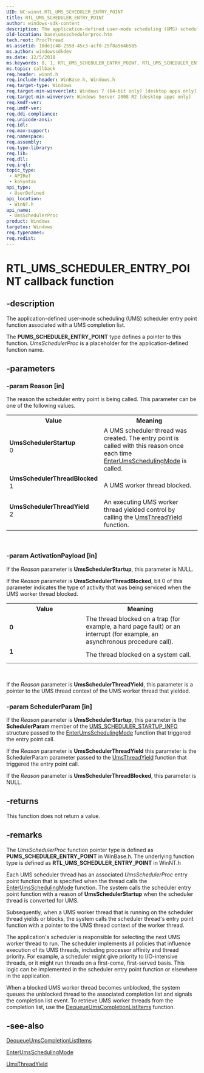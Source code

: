 ```yaml
---
UID: NC:winnt.RTL_UMS_SCHEDULER_ENTRY_POINT
title: RTL_UMS_SCHEDULER_ENTRY_POINT
author: windows-sdk-content
description: The application-defined user-mode scheduling (UMS) scheduler entry point function associated with a UMS completion list.
old-location: base\umsschedulerproc.htm
tech.root: ProcThread
ms.assetid: 10de1c48-255d-45c3-acf0-25f8a564b585
ms.author: windowssdkdev
ms.date: 12/5/2018
ms.keywords: 0, 1, RTL_UMS_SCHEDULER_ENTRY_POINT, RTL_UMS_SCHEDULER_ENTRY_POINT callback, UmsSchedulerProc, UmsSchedulerProc callback function, UmsSchedulerStartup, UmsSchedulerThreadBlocked, UmsSchedulerThreadYield, base.umsschedulerproc, winnt/UmsSchedulerProc
ms.topic: callback
req.header: winnt.h
req.include-header: WinBase.h, Windows.h
req.target-type: Windows
req.target-min-winverclnt: Windows 7 (64-bit only) [desktop apps only]
req.target-min-winversvr: Windows Server 2008 R2 [desktop apps only]
req.kmdf-ver: 
req.umdf-ver: 
req.ddi-compliance: 
req.unicode-ansi: 
req.idl: 
req.max-support: 
req.namespace: 
req.assembly: 
req.type-library: 
req.lib: 
req.dll: 
req.irql: 
topic_type:
 - APIRef
 - kbSyntax
api_type:
 - UserDefined
api_location:
 - WinNT.h
api_name:
 - UmsSchedulerProc
product: Windows
targetos: Windows
req.typenames: 
req.redist: 
---
```


# RTL_UMS_SCHEDULER_ENTRY_POINT callback function


## -description


The application-defined user-mode scheduling (UMS) scheduler entry point function associated with a UMS completion list. 

The <b>PUMS_SCHEDULER_ENTRY_POINT</b> type defines a pointer to this function. <i>UmsSchedulerProc</i> is a placeholder for the application-defined function name.


## -parameters




### -param Reason [in]

The reason the scheduler entry point is being called. This parameter can be one of the following values.

<table>
<tr>
<th>Value</th>
<th>Meaning</th>
</tr>
<tr>
<td width="40%"><a id="UmsSchedulerStartup"></a><a id="umsschedulerstartup"></a><a id="UMSSCHEDULERSTARTUP"></a><dl>
<dt><b>UmsSchedulerStartup</b></dt>
<dt>0</dt>
</dl>
</td>
<td width="60%">
A UMS scheduler thread was created. The entry point is called with this reason once each time  <a href="https://msdn.microsoft.com/792bd7fa-0ae9-4c38-a664-5fb3e3d0c52b">EnterUmsSchedulingMode</a> is called.

</td>
</tr>
<tr>
<td width="40%"><a id="UmsSchedulerThreadBlocked"></a><a id="umsschedulerthreadblocked"></a><a id="UMSSCHEDULERTHREADBLOCKED"></a><dl>
<dt><b>UmsSchedulerThreadBlocked</b></dt>
<dt>1</dt>
</dl>
</td>
<td width="60%">
A UMS worker thread blocked.

</td>
</tr>
<tr>
<td width="40%"><a id="UmsSchedulerThreadYield"></a><a id="umsschedulerthreadyield"></a><a id="UMSSCHEDULERTHREADYIELD"></a><dl>
<dt><b>UmsSchedulerThreadYield</b></dt>
<dt>2</dt>
</dl>
</td>
<td width="60%">
An executing UMS worker thread yielded control by calling the <a href="https://msdn.microsoft.com/d7c94ed5-9536-4c39-8658-27e4237cc9ba">UmsThreadYield</a> function. 

</td>
</tr>
</table>
 


### -param ActivationPayload [in]

If the <i>Reason</i> parameter is <b>UmsSchedulerStartup</b>, this parameter is NULL.

If the <i>Reason</i> parameter is  <b>UmsSchedulerThreadBlocked</b>, bit 0 of this parameter indicates the type of activity that was being serviced when the UMS worker thread blocked. 

<table>
<tr>
<th>Value</th>
<th>Meaning</th>
</tr>
<tr>
<td width="40%"><a id="0"></a><dl>
<dt><b>0</b></dt>
</dl>
</td>
<td width="60%">
The thread blocked on a trap (for example, a hard page fault) or an interrupt (for example, an asynchronous procedure call).

</td>
</tr>
<tr>
<td width="40%"><a id="1"></a><dl>
<dt><b>1</b></dt>
</dl>
</td>
<td width="60%">
The thread blocked on a system call.

</td>
</tr>
</table>
 

If the <i>Reason</i> parameter is <b>UmsSchedulerThreadYield</b>, this parameter is a pointer to the UMS thread context of the UMS worker thread that yielded. 


### -param SchedulerParam [in]

If the <i>Reason</i> parameter is <b>UmsSchedulerStartup</b>, this parameter is the <b>SchedulerParam</b> member of the <a href="https://msdn.microsoft.com/e3f7b1b7-d2b8-432d-bce7-3633292e855b">UMS_SCHEDULER_STARTUP_INFO</a> structure passed to the <a href="https://msdn.microsoft.com/792bd7fa-0ae9-4c38-a664-5fb3e3d0c52b">EnterUmsSchedulingMode</a> function that triggered the entry point call. 

If the <i>Reason</i> parameter is <b>UmsSchedulerThreadYield</b> this parameter is the SchedulerParam parameter passed to the <a href="https://msdn.microsoft.com/d7c94ed5-9536-4c39-8658-27e4237cc9ba">UmsThreadYield</a> function that triggered the entry point call. 

If the <i>Reason</i> parameter is <b>UmsSchedulerThreadBlocked</b>, this parameter is NULL.


## -returns



This function does not return a value.




## -remarks



The <i>UmsSchedulerProc</i> function pointer type is defined as <b>PUMS_SCHEDULER_ENTRY_POINT</b> in WinBase.h. The underlying function type is defined as <b>RTL_UMS_SCHEDULER_ENTRY_POINT</b> in WinNT.h

Each UMS scheduler thread has an associated <i>UmsSchedulerProc</i> entry point function that is specified when the thread calls the <a href="https://msdn.microsoft.com/792bd7fa-0ae9-4c38-a664-5fb3e3d0c52b">EnterUmsSchedulingMode</a> function. The system calls the scheduler entry point function with a reason of <b>UmsSchedulerStartup</b> when the scheduler thread is converted for UMS.  

Subsequently, when a UMS worker thread that is running on the scheduler thread yields or blocks, the system calls the scheduler thread's entry point function with a pointer to the UMS thread context of the worker thread.

The application's scheduler is responsible for selecting the next UMS worker thread to run. The scheduler implements all policies that influence execution of its UMS threads, including processor affinity and thread priority. For example, a scheduler might give priority to I/O-intensive threads, or it might run threads on a first-come, first-served basis. This logic can be implemented in the scheduler entry point function or elsewhere in the application.

When a blocked UMS worker thread becomes unblocked, the system queues the unblocked thread to the associated completion list and signals the completion list event. To retrieve UMS worker threads from the completion list, use the <a href="https://msdn.microsoft.com/91499eb9-9fc5-4135-95f6-1bced78f1e07">DequeueUmsCompletionListItems</a> function.




## -see-also




<a href="https://msdn.microsoft.com/91499eb9-9fc5-4135-95f6-1bced78f1e07">DequeueUmsCompletionListItems</a>



<a href="https://msdn.microsoft.com/792bd7fa-0ae9-4c38-a664-5fb3e3d0c52b">EnterUmsSchedulingMode</a>



<a href="https://msdn.microsoft.com/d7c94ed5-9536-4c39-8658-27e4237cc9ba">UmsThreadYield</a>
 

 


